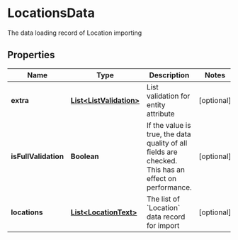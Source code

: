 

# LocationsData

The data loading record of Location importing

## Properties

| Name | Type | Description | Notes |
|------------ | ------------- | ------------- | -------------|
|**extra** | [**List&lt;ListValidation&gt;**](ListValidation.md) | List validation for entity attribute |  [optional] |
|**isFullValidation** | **Boolean** | If the value is true, the data quality of all fields are checked. This has an effect on performance. |  [optional] |
|**locations** | [**List&lt;LocationText&gt;**](LocationText.md) | The list of &#x60;Location&#x60; data record for import |  [optional] |



